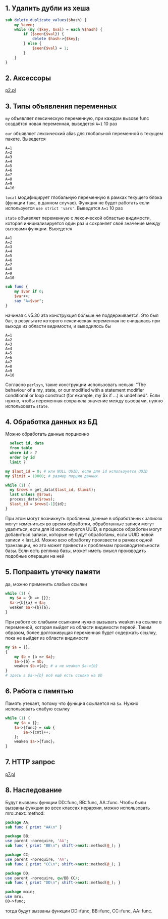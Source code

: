 ## 1. Удалить дубли из хеша

```perl
sub delete_duplicate_values($hash) {
    my %seen;
    while (my ($key, $val) = each %$hash) {
        if ($seen{$val}) {
            delete $hash->{$key};
        } else {
            $seen{$val} = 1;
        }
    }
}
```

## 2. Аксессоры

[p2.pl](p2.pl)

## 3. Типы объявления переменных
`my` объявляет лексическую переменную, при каждом вызове func создаётся новая переменная, выведется `A=1` 10 раз

`our` объявляет лексический alias для глобальной переменной в текущем пакете. Выведется
```
A=1
A=2
A=3
A=4
A=5
A=6
A=7
A=8
A=9
A=10
```

`local` модифицирует глобальную переменную в рамках текущего блока (функции `func`, в данном случае). Функция не будет работать если используется `use strict 'vars'`. Выведется `A=1` 10 раз

`state` объявляет переменную с лексической областью видимости, которая инициализируется один раз и сохраняет своё значение между вызовами функции. Выведется
```
A=1
A=2
A=3
A=4
A=5
A=6
A=7
A=8
A=9
A=10
```

```perl
sub func {
    my $var if 0;
    $var++;
    say "A=$var";
}
```
начиная с v5.30 эта конструкция больше не поддерживается. Это был баг, в результате которого лексическая переменная не очищалась при выходе из области видимости, и выводилось бы
```
A=1
A=2
A=3
A=4
A=5
A=6
A=7
A=8
A=9
A=10
```
Согласно `perlsyn`, такие конструкции использовать нельзя: "The behaviour of a my, state, or our modified with a statement modifier conditional or loop construct (for example, my $x if ...) is undefined". Если нужно, чтобы переменная сохраняла значение между вызовами, нужно использовать `state`.


## 4. Обработка данных из БД
Можно обработать данные порционно
```sql
  select id, data
  from table
  where id > ?
  order by id
  limit ?
```

```perl
my $last_id = 0; # или NULL UUID, если для id используется UUID
my $limit = 10000; # размер порции данных

while (1) {
  my $rows = get_data($last_id, $limit);
  last unless @$rows;
  process_data($rows);
  $last_id = $rows[-1]{id};
}

```
При этом могут возникнуть проблемы: данные в обработанных записях могут измениться во время обработки, обработанные записи могут удалиться, если для id используется UUID, в процессе обработки могут добавиться записи, которые не будут обработаны, если UUID новой записи < last_id. Можно всю обработку произвести в рамках одной транзакции, но это может привести к проблемам производительности базы. Если есть реплика базы, может иметь смысл производить подобные операции на ней

## 5. Поправить утечку памяти
да, можно применить слабые ссылки
```perl
while (1) {
  my $a = {b => {}};
  $a->{b}{a} = $a;
  weaken $a->{b}{a};
}
```
При работе со слабыми ссылками нужно вызывать weaken на ссылке в переменной, которая выйдет из области видимости первой. Таким образом, более долгоживущая переменная будет содержать ссылку, пока не выйдет из области видимости
```perl
my $a = {};
{
    my $b = {a => $a};
    $a->{b} = $b;
    weaken $b->{a}; # а не weaken $a->{b}
}
# здесь в $a->{b} всё ещё есть ссылка на $b
```

## 6. Работа с памятью
Память утекает, потому что функция ссылается на `$a`. Нужно использовать слабую ссылку
```perl
while (1) {
    my $a = {};
    $a->{func} = sub {
        $a->{cnt}++;
    };
    weaken $a->{func};
}
```

## 7. HTTP запрос
[p7.pl](p7.pl)

## 8. Наследование
Будут вызваны функции DD::func, BB::func, AA::func. Чтобы были вызваны функции во всех классах иерархии, можно использовать mro::next::method:
```perl
package AA;
sub func { print "AA\n" }

package BB;
use parent -norequire, 'AA';
sub func { print "BB\n"; shift->next::method(@_); }

package CC;
use parent -norequire, 'AA';
sub func { print "CC\n"; shift->next::method(@_); }

package DD;
use parent -norequire, qw/BB CC/;
sub func { print "DD\n"; shift->next::method(@_); }

package main;
use mro;
DD->func;
```
тогда будут вызваны функции DD::func, BB::func, CC::func, AA::func.
